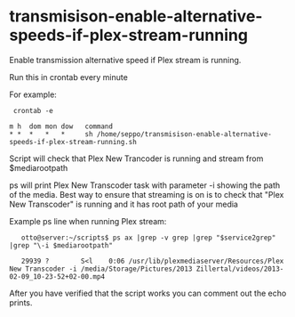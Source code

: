 transmisison-enable-alternative-speeds-if-plex-stream-running
=============================================================

Enable transmission alternative speed if Plex stream is running.

 Run this in crontab every minute

 For example:

```
 crontab -e
```

```
m h  dom mon dow   command
* *  *   *   *     sh /home/seppo/transmisison-enable-alternative-speeds-if-plex-stream-running.sh
```

  Script will check that Plex New Trancoder is running and stream from $mediarootpath
  
  ps will print Plex New Transcoder task with parameter -i showing
  the path of the media. Best way to ensure that streaming is on is to
  check that "Plex New Transcoder" is running and it has root path of your media

  Example ps line when running Plex stream:
```
   otto@server:~/scripts$ ps ax |grep -v grep |grep "$service2grep" |grep "\-i $mediarootpath"

   29939 ?        S<l    0:06 /usr/lib/plexmediaserver/Resources/Plex New Transcoder -i /media/Storage/Pictures/2013 Zillertal/videos/2013-02-09_10-23-52+02-00.mp4 
```


 After you have verified that the script works you can comment out the echo prints.

